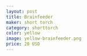```yaml
---
layout: post
title: Brainfeeder
maker: short torch
category: shorttorch
color: yellow
image: yellow-brainfeeder.png
price: 20 USD
---
```

